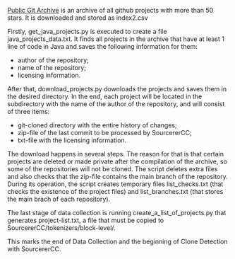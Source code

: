 [Public Git Archive](https://pga.sourced.tech/) is an archive of all github projects with more than 50 stars.
It is downloaded and stored as index2.csv

Firstly, get_java_projects.py is executed to create a file java_projects_data.txt. It finds all projects in the archive that have at least
1 line of code in Java and saves the following information for them:
* author of the repository;
* name of the repository;
* licensing information.

After that, download_projects.py downloads the projects and saves them in the desired directory. In the end, each project will be located
in the subdirectory with the name of the author of the repository, and will consist of three items:
* git-cloned directory with the entire history of changes;
* zip-file of the last commit to be processed by SourcererCC;
* txt-file with the licensing information.

The download happens in several steps. The reason for that is that certain projects are deleted or made private after the compilation of the archive, so some of the repositories will not be cloned. The script deletes extra files and also checks that the zip-file contains the main branch of the repository. During its operation, the script creates temporary files list_checks.txt (that checks the existence of the project files) and list_branches.txt (that stores the main brach of each repository).

The last stage of data collection is running create_a_list_of_projects.py that generates project-list.txt, a file that must be copied to
SourcererCC/tokenizers/block-level/.

This marks the end of Data Collection and the beginning of Clone Detection with SourcererCC.
